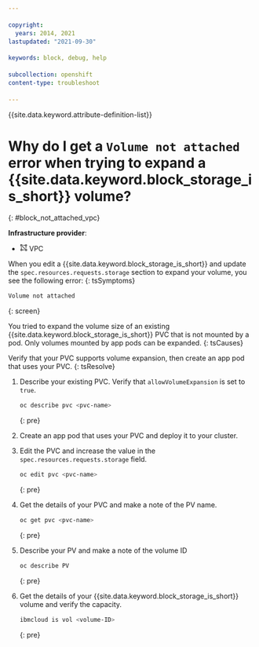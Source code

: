 ```yaml
---

copyright: 
  years: 2014, 2021
lastupdated: "2021-09-30"

keywords: block, debug, help

subcollection: openshift
content-type: troubleshoot

---
```





{{site.data.keyword.attribute-definition-list}}



# Why do I get a `Volume not attached` error when trying to expand a {{site.data.keyword.block_storage_is_short}} volume?
{: #block_not_attached_vpc}

**Infrastructure provider**:
* <img src="images/icon-vpc.png" alt="VPC infrastructure provider icon" width="15" style="width:15px; border-style: none"/> VPC


When you edit a {{site.data.keyword.block_storage_is_short}} and update the `spec.resources.requests.storage` section to expand your volume, you see the following error:
{: tsSymptoms}

```sh
Volume not attached
```
{: screen}


You tried to expand the volume size of an existing {{site.data.keyword.block_storage_is_short}} PVC that is not mounted by a pod. Only volumes mounted by app pods can be expanded.
{: tsCauses}


Verify that your PVC supports volume expansion, then create an app pod that uses your PVC.
{: tsResolve}

1. Describe your existing PVC. Verify that `allowVolumeExpansion` is set to `true`.
    ```sh
    oc describe pvc <pvc-name>
    ```
    {: pre}

1. Create an app pod that uses your PVC and deploy it to your cluster.

1. Edit the PVC and increase the value in the `spec.resources.requests.storage` field.
    ```sh
    oc edit pvc <pvc-name>
    ```
    {: pre}

1. Get the details of your PVC and make a note of the PV name.
    ```sh
    oc get pvc <pvc-name>
    ```
    {: pre}

1. Describe your PV and make a note of the volume ID
    ```sh
    oc describe PV
    ```
    {: pre}

1. Get the details of your {{site.data.keyword.block_storage_is_short}} volume and verify the capacity.
    ```sh
    ibmcloud is vol <volume-ID>
    ```
    {: pre}







